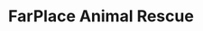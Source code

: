 ---
title: "FarPlace Animal Rescue"
url: /berwick-upon-tweed/farplace-animal-rescue/
shop: Gebrauchtwaren
---
